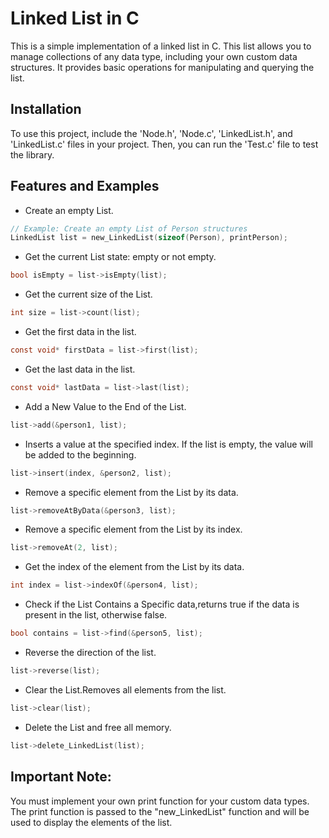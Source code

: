 # Linked List in C

This is a simple implementation of a linked list in C. This list allows you to manage collections of any data type, including your own custom data structures. It provides basic operations for manipulating and querying the list.

## Installation

To use this project, include the 'Node.h', 'Node.c', 'LinkedList.h', and 'LinkedList.c' files in your project. Then, you can run the 'Test.c' file to test the library.

## Features and Examples

  * Create an empty List.

  ```c
  // Example: Create an empty List of Person structures
  LinkedList list = new_LinkedList(sizeof(Person), printPerson);
  ```

  
  * Get the current List state: empty or not empty.

  ```c
  bool isEmpty = list->isEmpty(list);
  ```


  * Get the current size of the List.

  ```cpp
  int size = list->count(list);
  ```


  * Get the first data in the list.

  ```c
  const void* firstData = list->first(list);
  ```


  * Get the last data in the list.

  ```c
  const void* lastData = list->last(list);
  ```


  * Add a New Value to the End of the List.

  ```c
  list->add(&person1, list);
  ```


  * Inserts a value at the specified index. If the list is empty, the value will be added to the beginning.

  ```c
  list->insert(index, &person2, list);
  ```


  * Remove a specific element from the List by its data.

  ```c
  list->removeAtByData(&person3, list);
  ```


  * Remove a specific element from the List by its index.

  ```c
  list->removeAt(2, list);
  ```


  * Get the index of the element from the List by its data.

  ```c
  int index = list->indexOf(&person4, list);
  ```


  * Check if the List Contains a Specific data,returns true if the data is present in the list, otherwise false.

  ```c
  bool contains = list->find(&person5, list);
  ```


  * Reverse the direction of the list.

  ```c
  list->reverse(list);
  ```


  * Clear the List.Removes all elements from the list.

  ```c
  list->clear(list);
  ```


  * Delete the List and free all memory.

  ```c
  list->delete_LinkedList(list);
  ```

## Important Note:

You must implement your own print function for your custom data types. The print function is passed to the "new_LinkedList" function and will be used to display the elements of the list.
